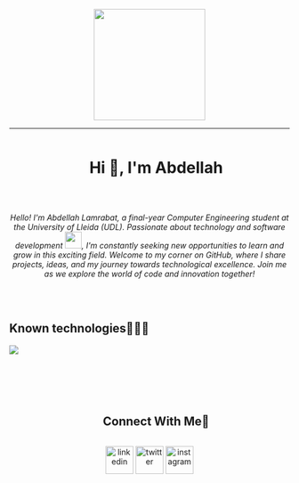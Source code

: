 <p align="center">
  <img src="https://github.com/thompsonemerson/thompsonemerson/raw/master/cover-thompson.png" height="200"/>
</p>
<hr>


<!--h1 without bottom border-->
<div id="user-content-toc">
  <ul align="center">
    <summary><h1 style="display: inline-block">Hi 👋, I'm Abdellah</h1></summary>
  </ul>
</div>

<br>

<p align="center">
  <em>
   Hello! I'm Abdellah Lamrabat, a final-year Computer Engineering student at the University of Lleida (UDL). Passionate about technology and software development <img src="https://github.com/TheDudeThatCode/TheDudeThatCode/blob/master/Assets/Developer.gif" width="30px">, I'm constantly seeking new opportunities to learn and grow in this exciting field. Welcome to my corner on GitHub, where I share projects, ideas, and my journey towards technological excellence. Join me as we explore the world of code and innovation together!
  </em> 
  <br>
</p>


<br>
<br>

<h2 >Known technologies👨🏻‍💻</h2>
<!--tech stack icons-->
<p align="left">
  <a href="https://skillicons.dev">
    <img src="https://skillicons.dev/icons?i=c,cpp,java,idea,cmake,django,idea,latex,flutter,py,mysql,git,github,swift,figma,vscode,bash,linux,androidstudio,clion,dart,docker,eclipse,pycharm" />
  </a>
</p>
<br>
<!-------------------------->
<div id="proyectos">

<br>
<br>

<!-- Connect with me -->
<!--h2 without bottom border-->
<div id="user-content-toc">
  <ul align="center">
    <summary><h2 style="display: inline-block">Connect With Me🤝</h2></summary>
  </ul>
</div>

<!--icons and links-->
<p align="center">
<a href="https://www.linkedin.com/in/abdellah-lamrabat-799605232/" target="blank"><img align="center" src="https://user-images.githubusercontent.com/88904952/234979284-68c11d7f-1acc-4f0c-ac78-044e1037d7b0.png" alt="linkedin" height="50" width="50" /></a>
<a href="https://x.com/abdeetg?t=CtQY9baetIlc20HO-uF4pg&s=09" target="blank"><img align="center" src="https://user-images.githubusercontent.com/88904952/234980676-61bfb021-ecc8-48f7-88e6-34c1b06c4a58.png" alt="twitter" height="50" width="50" /></a> 
<a href="https://www.instagram.com/abdeetg/?hl=es" target="blank"><img align="center" src="https://user-images.githubusercontent.com/88904952/234981169-2dd1e58f-4b7e-468c-8213-034ba62156c3.png" alt="instagram" height="50" width="50" /></a>


